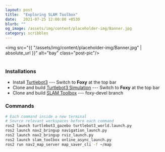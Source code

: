 ```yaml
---
layout: post
title:  "Exploring SLAM Toolbox"
date:   2021-07-25 12:00:00 +0530
blurb: ""
og_image: /assets/img/content/placeholder-img/Banner.jpg
category: scribbles
---
```


<img src="{{ "/assets/img/content/placeholder-img/Banner.jpg" | absolute_url }}" alt="bay" class="post-pic"/>
<br />
<br />

### Installations
- Install [Turtlebot3](https://emanual.robotis.com/docs/en/platform/turtlebot3/quick-start/) --- Switch to **Foxy** at the top bar
- Clone and build [Turtlebot3 Simulation](https://emanual.robotis.com/docs/en/platform/turtlebot3/simulation/) --- Switch to **Foxy** at the top bar
- Clone and build [SLAM Toolbox](https://github.com/SteveMacenski/slam_toolbox/tree/foxy-devel) --- foxy-devel branch


### Commands
```sh
# Each command inside a new terminal
# Source relevant workspaces before each command
ros2 launch turtlebot3_gazebo turtlebot3_world.launch.py
ros2 launch nav2_bringup navigation_launch.py
ros2 launch nav2_bringup rviz_launch.py
ros2 launch slam_toolbox online_async_launch.py
ros2 run nav2_map_server map_saver_cli -f ~/map
```

